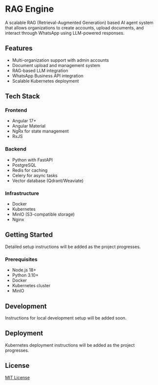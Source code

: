 # RAG Engine

A scalable RAG (Retrieval-Augmented Generation) based AI agent system that allows organizations to create accounts, upload documents, and interact through WhatsApp using LLM-powered responses.

## Features

- Multi-organization support with admin accounts
- Document upload and management system
- RAG-based LLM integration
- WhatsApp Business API integration
- Scalable Kubernetes deployment

## Tech Stack

### Frontend
- Angular 17+
- Angular Material
- NgRx for state management
- RxJS

### Backend
- Python with FastAPI
- PostgreSQL
- Redis for caching
- Celery for async tasks
- Vector database (Qdrant/Weaviate)

### Infrastructure
- Docker
- Kubernetes
- MinIO (S3-compatible storage)
- Nginx

## Getting Started

Detailed setup instructions will be added as the project progresses.

### Prerequisites
- Node.js 18+
- Python 3.10+
- Docker
- Kubernetes cluster
- MinIO

## Development

Instructions for local development setup will be added soon.

## Deployment

Kubernetes deployment instructions will be added as the project progresses.

## License

[MIT License](LICENSE) 